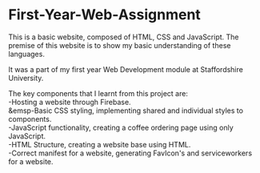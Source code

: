 # First-Year-Web-Assignment
This is a basic website, composed of HTML, CSS and JavaScript. The premise of this website is to show my basic understanding of these languages.

It was a part of my first year Web Development module at Staffordshire University.

The key components that I learnt from this project are: 
  <br>
  -Hosting a website through Firebase.
  <br>
  &emsp-Basic CSS styling, implementing shared and individual styles to components.
  <br>
  -JavaScript functionality, creating a coffee ordering page using only JavaScript.
  <br>
  -HTML Structure, creating a website base using HTML.
  <br>
  -Correct manifest for a website, generating FavIcon's and serviceworkers for a website.
